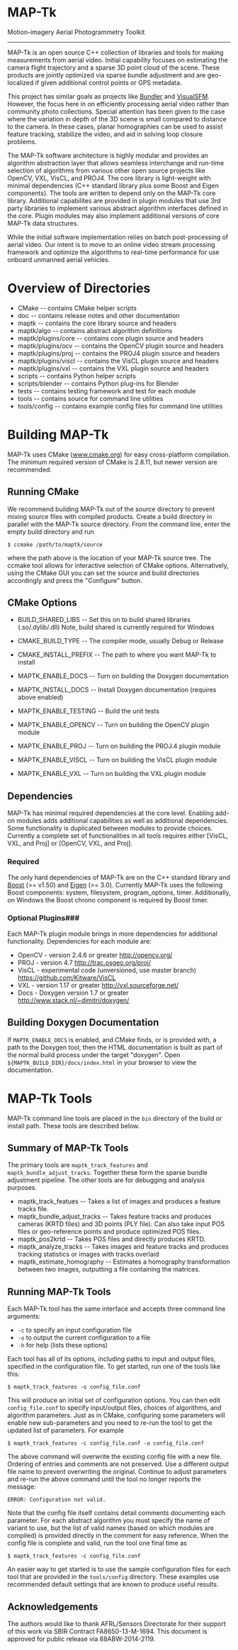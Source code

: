 #                MAP-Tk                    #
Motion-imagery Aerial Photogrammetry Toolkit

--------------------------------------------

MAP-Tk is an open source C++ collection of libraries and tools for making
measurements from aerial video.  Initial capability focuses on estimating
the camera flight trajectory and a sparse 3D point cloud of the scene.
These products are jointly optimized via sparse bundle adjustment and are
geo-localized if given additional control points or GPS metadata.

This project has similar goals as projects like
[Bundler](http://www.cs.cornell.edu/~snavely/bundler/) and
[VisualSFM](http://ccwu.me/vsfm/).  However, the focus here in on efficiently
processing aerial video rather than community photo collections.
Special attention has been given to the case where the variation in depth of
the 3D scene is small compared to distance to the camera.  In these cases,
planar homographies can be used to assist feature tracking, stabilize the
video, and aid in solving loop closure problems.

The MAP-Tk software architecture is highly modular and provides an algorithm
abstraction layer that allows seamless interchange and run-time selection of
algorithms from various other open source projects like OpenCV, VXL,  VisCL,
and PROJ4.  The core library is light-weight with minimal dependencies
(C++ standard library plus some Boost and Eigen components).  The tools are
written to depend only on the MAP-Tk core library.  Additional capabilites are
provided in plugin modules that use 3rd party libraries to implement various
abstract algorithm interfaces defined in the core.  Plugin modules may also
implement additional versions of core MAP-Tk data structures.

While the initial software implementation relies on batch post-processing
of aerial video.  Our intent is to move to an online video stream processing
framework and optimize the algorithms to real-time performance for use
onboard unmanned aerial vehicles.


Overview of Directories
=======================

* CMake               -- contains CMake helper scripts
* doc                 -- contains release notes and other documentation
* maptk               -- contains the core library source and headers
* maptk/algo          -- contains abstract algorithm definitions
* maptk/plugins/core  -- contains core plugin source and headers
* maptk/plugins/ocv   -- contains the OpenCV plugin source and headers
* maptk/plugins/proj  -- contains the PROJ4 plugin source and headers
* maptk/plugins/viscl -- contains the VisCL plugin source and headers
* maptk/plugins/vxl   -- contains the VXL plugin source and headers
* scripts             -- contains Python helper scripts
* scripts/blender     -- contains Python plug-ins for Blender
* tests               -- contains testing framework and test for each module
* tools               -- contains source for command line utilities
* tools/config        -- contains example config files for command line utilities



Building MAP-Tk
===============

MAP-Tk uses CMake (www.cmake.org) for easy cross-platform compilation. The
minimum required version of CMake is 2.8.11, but newer version are recommended.


Running CMake
-------------

We recommend building MAP-Tk out of the source directory to prevent mixing
source files with compiled products.  Create a build directory in parallel
with the MAP-Tk source directory.  From the command line, enter the
empty build directory and run

    $ ccmake /path/to/maptk/source

where the path above is the location of your MAP-Tk source tree.  The ccmake
tool allows for interactive selection of CMake options.  Alternatively, using
the CMake GUI you can set the source and build directories accordingly and
press the "Configure" button.


CMake Options
-------------

* BUILD_SHARED_LIBS    -- Set this on to build shared libraries (.so/.dylib/.dll)
                          Note, build shared is currently required for Windows
* CMAKE_BUILD_TYPE     -- The compiler mode, usually Debug or Release
* CMAKE_INSTALL_PREFIX -- The path to where you want MAP-Tk to install

* MAPTK_ENABLE_DOCS    -- Turn on building the Doxygen documentation
* MAPTK_INSTALL_DOCS   -- Install Doxygen documentation (requires above enabled)
* MAPTK_ENABLE_TESTING -- Build the unit tests

* MAPTK_ENABLE_OPENCV  -- Turn on building the OpenCV plugin module
* MAPTK_ENABLE_PROJ    -- Turn on building the PROJ.4 plugin module
* MAPTK_ENABLE_VISCL   -- Turn on building the VisCL plugin module
* MAPTK_ENABLE_VXL     -- Turn on building the VXL plugin module


Dependencies
------------

MAP-Tk has minimal required dependencies at the core level.  Enabling add-on
modules adds additional capabilities as well as additional dependencies.
Some functionality is duplicated between modules to provide choices.
Currently a complete set of functionalities in all tools requires either
[VisCL, VXL, and Proj] or [OpenCV, VXL, and Proj].

### Required ###

The only hard dependencies of MAP-Tk are on the C++ standard library and
[Boost](http://www.boost.org/) (>= v1.50) and
[Eigen](http://eigen.tuxfamily.org/) (>= 3.0).
Currently MAP-Tk uses the following Boost components:
system, filesystem, program_options, timer.  Additionally, on Windows
the Boost chrono component is required by Boost timer.

### Optional Plugins###

Each MAP-Tk plugin module brings in more dependencies for additional
functionality.  Dependencies for each module are:

* OpenCV - version 2.4.6 or greater
           <http://opencv.org/>
* PROJ   - version 4.7
           <http://trac.osgeo.org/proj/>
* VisCL  - experimental code (unversioned, use master branch)
           <https://github.com/Kitware/VisCL>
* VXL    - version 1.17 or greater
           <http://vxl.sourceforge.net/>
* Docs   - Doxygen version 1.7 or greater
           <http://www.stack.nl/~dimitri/doxygen/>


Building Doxygen Documentation
------------------------------

If `MAPTK_ENABLE_DOCS` is enabled, and CMake finds, or is provided with, a path
to the Doxygen tool, then the HTML documentation is built as part of the normal
build process under the target "doxygen".  Open
`${MAPTK_BUILD_DIR}/docs/index.html` in your browser to view the documentation.



MAP-Tk Tools
============

MAP-Tk command line tools are placed in the `bin` directory of the build
or install path.  These tools are described below.


Summary of MAP-Tk Tools
-----------------------

The primary tools are `maptk_track_features` and `maptk_bundle_adjust_tracks`.
Together these form the sparse bundle adjustment pipeline.  The other tools
are for debugging and analysis purposes.

* maptk_track_featues        -- Takes a list of images and produces a feature
                                tracks file.
* maptk_bundle_adjust_tracks -- Takes feature tracks and produces cameras
                                (KRTD files) and 3D points (PLY file).
                                Can also take input POS files or geo-reference
                                points and produce optimized POS files.
* maptk_pos2krtd             -- Takes POS files and directly produces KRTD.
* maptk_analyze_tracks       -- Takes images and feature tracks and produces
                                tracking statistics or images with tracks
                                overlaid
* maptk_estimate_homography  -- Estimates a homography transformation between
                                two images, outputting a file containing the
                                matrices.


Running MAP-Tk Tools
--------------------

Each MAP-Tk tool has the same interface and accepts three command line
arguments:

 * `-c` to specify an input configuration file
 * `-o` to output the current configuration to a file
 * `-h` for help (lists these options)

Each tool has all of its options, including paths to input and output files,
specified in the configuration file.  To get started, run one of the tools
like this:

    $ maptk_track_features -o config_file.conf

This will produce an initial set of configuration options.  You can then edit
`config_file.conf` to specify input/output files, choices of algorithms, and
algorithm parameters.  Just as in CMake, configuring some parameters will
enable new sub-parameters and you need to re-run the tool to get the updated
list of parameters.  For example

    $ maptk_track_features -c config_file.conf -o config_file.conf

The above command will overwrite the existing config file with a new file.
Ordering of entries and comments are not preserved.  Use a different output
file name to prevent overwriting the original.  Continue to adjust parameters
and re-run the above command until the tool no longer reports the message:

    ERROR: Configuration not valid.

Note that the config file itself contains detail comments documenting each
parameter.  For each abstract algorithm you must specify the name of variant
to use, but the list of valid names (based on which modules are compiled)
is provided directly in the comment for easy reference. When the config file
is complete and valid, run the tool one final time as

    $ maptk_track_features -c config_file.conf

An easier way to get started is to use the sample configuration files for each
tool that are provided in the `tools/config` directory.  These examples use
recommended default settings that are known to produce useful results.

Acknowledgements
----------------
The authors would like to thank AFRL/Sensors Directorate for their support
of this work via SBIR Contract FA8650-13-M-1694.
This document is approved for public release via 88ABW-2014-2119.
